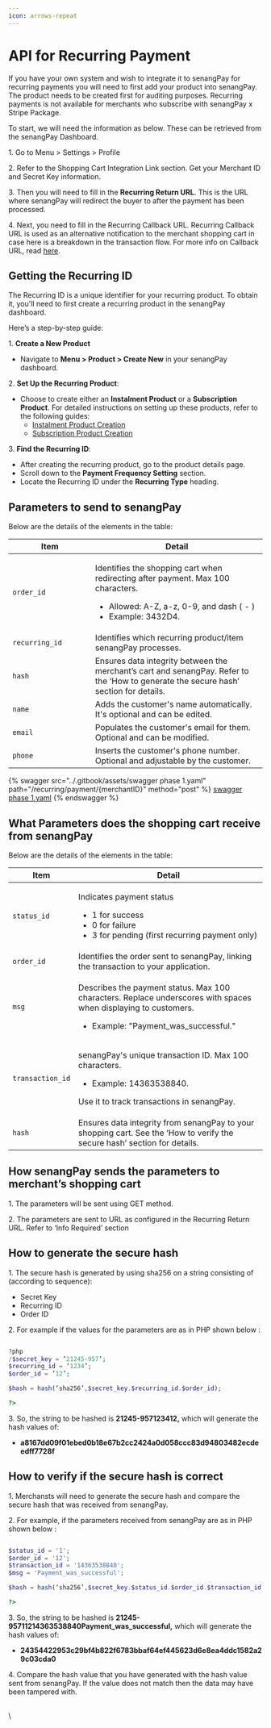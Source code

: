 ```yaml
---
icon: arrows-repeat
---
```


# API for Recurring Payment

If you have your own system and wish to integrate it to senangPay for recurring payments you will need to first add your product into senangPay. The product needs to be created first for auditing purposes. Recurring payments is not available for merchants who subscribe with senangPay x Stripe Package.



To start, we will need the information as below. These can be retrieved from the senangPay Dashboard.

1\. Go to Menu > Settings > Profile&#x20;

2\. Refer to the Shopping Cart Integration Link section. Get your Merchant ID and Secret Key information.

3\. Then  you will need to fill in the **Recurring Return URL**. This is the URL where senangPay will redirect the buyer to after the payment has been processed.

4\. Next, you need to fill in the Recurring Callback URL. Recurring Callback URL is used as an alternative notification to the merchant shopping cart in case here is a breakdown in the transaction flow. For more info on Callback URL, read [here](https://guide.senangpay.my/callback-url/).



## **Getting the Recurring ID**

The Recurring ID is a unique identifier for your recurring product. To obtain it, you'll need to first create a recurring product in the senangPay dashboard.

Here’s a step-by-step guide:

1\. **Create a New Product**

* Navigate to **Menu > Product > Create New** in your senangPay dashboard.

2\. **Set Up the Recurring Product**:

* Choose to create either an **Instalment Product** or a **Subscription Product**. For detailed instructions on setting up these products, refer to the following guides:
  * [Instalment Product Creation](https://guide.senangpay.my/recurring-payment-instalment/)
  * [Subscription Product Creation](https://guide.senangpay.my/recurring-payment-subscription/)

3\. **Find the Recurring ID**:

* After creating the recurring product, go to the product details page.
* Scroll down to the **Payment Frequency Setting** section.
* Locate the Recurring ID under the **Recurring Type** heading.





## **Parameters to send to senangPay**

Below are the details of the elements in the table:

<table><thead><tr><th width="148">Item</th><th>Detail</th></tr></thead><tbody><tr><td><code>order_id</code></td><td><p>Identifies the shopping cart when redirecting after payment. Max 100 characters. </p><ul><li>Allowed: A-Z, a-z, 0-9, and dash ( - )</li><li>Example: 3432D4.</li></ul></td></tr><tr><td><code>recurring_id</code></td><td>Identifies which recurring product/item senangPay processes.</td></tr><tr><td><code>hash</code></td><td>Ensures data integrity between the merchant’s cart and senangPay. Refer to the ‘How to generate the secure hash’ section for details.</td></tr><tr><td><code>name</code></td><td>Adds the customer's name automatically. It's optional and can be edited.</td></tr><tr><td><code>email</code></td><td>Populates the customer's email for them. Optional and can be modified.</td></tr><tr><td><code>phone</code></td><td>Inserts the customer's phone number. Optional and adjustable by the customer.</td></tr></tbody></table>





{% swagger src="../.gitbook/assets/swagger phase 1.yaml" path="/recurring/payment/{merchantID}" method="post" %}
[swagger phase 1.yaml](<../.gitbook/assets/swagger phase 1.yaml>)
{% endswagger %}

## **What Parameters does the shopping cart receive from senangPay**

Below are the details of the elements in the table:

| Item             | Detail                                                                                                                                                                      |
| ---------------- | --------------------------------------------------------------------------------------------------------------------------------------------------------------------------- |
| `status_id`      | <p>Indicates payment status</p><ul><li>1 for success</li><li>0 for failure</li><li>3 for pending (first recurring payment only)</li></ul>                                   |
| `order_id`       | Identifies the order sent to senangPay, linking the transaction to your application.                                                                                        |
| `msg`            | <p>Describes the payment status. Max 100 characters. Replace underscores with spaces when displaying to customers. </p><ul><li>Example: "Payment_was_successful."</li></ul> |
| `transaction_id` | <p>senangPay's unique transaction ID. Max 100 characters. </p><ul><li>Example: 14363538840. </li></ul><p>Use it to track transactions in senangPay.</p>                     |
| `hash`           | Ensures data integrity from senangPay to your shopping cart. See the ‘How to verify the secure hash’ section for details.                                                   |

## **How senangPay sends the parameters to merchant’s shopping cart**

1\. The parameters will be sent using GET method.

2\. The parameters are sent to URL as configured in the Recurring Return URL. Refer to ‘Info Required’ section



## **How to generate the secure hash**

1\. The secure hash is generated by using sha256 on a string consisting of (according to sequence):

* Secret Key
* Recurring ID
* Order ID

2\. For example if the values for the parameters are as in PHP  shown below :&#x20;



```php

?php
/$secret_key = ‘21245-957’;
$recurring_id = ‘1234’;
$order_id = ’12’;

$hash = hash(‘sha256’,$secret_key.$recurring_id.$order_id);

?>

```

3\. So, the string to be hashed is **21245-957123412,** which will generate the hash values of:

* **a8167dd09f01ebed0b18e67b2cc2424a0d058ccc83d94803482ecdeedff7728f**



## **How to verify if the secure hash is correct**

1\. Merchansts will need to generate the secure hash and compare the secure hash that was received from senangPay.

2\. For example, if the parameters received from senangPay are as in PHP shown below :&#x20;



```php

$status_id = '1';
$order_id = '12';
$transaction_id = '14363538840';
$msg = 'Payment_was_successful';

$hash = hash(‘sha256’,$secret_key.$status_id.$order_id.$transaction_id.$msg);

?>

```

3\. So, the string to be hashed is **21245-95711214363538840Payment\_was\_successful,** which will generate the hash values of:

* **24354422953c29bf4b822f6783bbaf64ef445623d6e8ea4ddc1582a29c03cda0**

4\. Compare the hash value that you have generated with the hash value sent from senangPay. If the value does not match then the data may have been tampered with.

\
\
